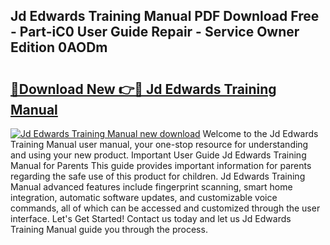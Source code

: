 ## Jd Edwards Training Manual PDF Download Free - Part-iC0 User Guide Repair - Service Owner Edition 0AODm

# <h2><a href="http://bc22143.oget.top/?id=Jd+Edwards+Training+Manual">🔗Download New 👉🔴 Jd Edwards Training Manual</a></h2>

[![Jd Edwards Training Manual new download](https://i.imgur.com/5g1atiW.png)](http://bc22143.oget.top/?id=Jd+Edwards+Training+Manual)
Welcome to the Jd Edwards Training Manual user manual, your one-stop resource for understanding and using your new product. Important User Guide Jd Edwards Training Manual for Parents This guide provides important information for parents regarding the safe use of this product for children. Jd Edwards Training Manual advanced features include fingerprint scanning, smart home integration, automatic software updates, and customizable voice commands, all of which can be accessed and customized through the user interface. Let's Get Started! Contact us today and let us Jd Edwards Training Manual guide you through the process.
